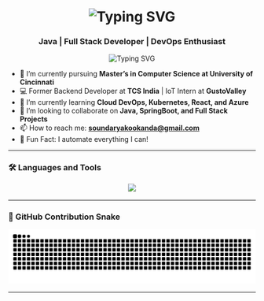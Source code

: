 <h1 align="center">
  <img src="https://readme-typing-svg.herokuapp.com?font=Fira+Code&size=28&pause=1000&color=800080&center=true&vCenter=true&width=600&lines=Hi%2C+I'm+Soundarya+Poovaiah+Kookanda" alt="Typing SVG" />
</h1>
<h3 align="center">Java | Full Stack Developer | DevOps Enthusiast</h3>

<p align="center">
  <img src="https://readme-typing-svg.herokuapp.com?font=Fira+Code&size=24&pause=1000&color=800080&center=true&vCenter=true&width=435&lines=Passionate+Java+Developer;Full+Stack+Java+Engineer;DevOps+Learner;Open+to+Exciting+Opportunities" alt="Typing SVG" />
</p>

- 🔭 I’m currently pursuing **Master’s in Computer Science at University of Cincinnati**
- 💻 Former Backend Developer at **TCS India** | IoT Intern at **GustoValley**
- 🌱 I’m currently learning **Cloud DevOps, Kubernetes, React, and Azure**
- 👯 I’m looking to collaborate on **Java, SpringBoot, and Full Stack Projects**
- 📫 How to reach me: **soundaryakookanda@gmail.com**
- 🧠 Fun Fact: I automate everything I can!

---

### 🛠️ Languages and Tools

<p align="center">
  <img src="https://skillicons.dev/icons?i=react,html,css,javascript,azure,aws,py,java,docker,kubernetes,git,github,mysql,postman,spring," />
</p>

---

### 🐍 GitHub Contribution Snake

<p align="center">
  <img src="https://raw.githubusercontent.com/soundaryapoovaiah/soundaryapoovaiah/output/github-contribution-grid-snake.svg" />
</p>

---
